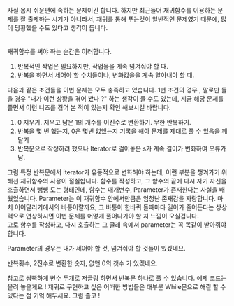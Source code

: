 사실 몹시 쉬운편에 속하는 문제이긴 합니다.
하지만 최근들어 재귀함수를 이용하는 문제를 잘 출제하는 시기가 아니라서, 재귀를 통해 푸는것이 일반적인 문제였기 때문에, 
많이 당황했을 수도 있다고 생각이 듭니다. <br><br><br>
재귀함수를 써야 하는 순간은 이러합니다.
<br>
1. 반복적인 작업은 필요하지만, 작업물을 계속 넘겨줘야 할 때.
2. 반복을 하면서 세어야 할 수치들이나, 변화값을을 계속 알아내야 할 때.

다음과 같은 조건들을 이번 문제는 모두 충족하고 있습니다.
1번 조건의 경우 , 말로만 들을 경우 "내가 이런 상황을 겪어 봤나 ?" 하는 생각이 들 수도 있는데, 지금 해당 문제를 풀면서 이런 니즈를 겪어
본 적이 있는지 확인 해보시길 바랍니다.

1. 0 지우기. 지우고 남은 1의 개수를 이진수로 변환하기. 무한 반복하기.
2. 반복을 몇 번 했는지, 0은 몇번 없앴는지 기록을 해야 문제를 제대로 풀 수 있음을 깨달기
3. 반복문으로 작성하려 했으나 Iterator로 걸어놓은 s가 계속 길이가 변화하여 오류가 남.

그럼 특정 반복문에서 Iterator가 유동적으로 변화해야 하는데, 이런 부분을 챙겨가기 위해선 재귀함수의 사용이 절실합니다.
함수를 작성하고, 그 함수의 끝에 다시 자기 자신을 호출하면서 뺑뻉 도는 형태인데, 함수는 매개변수, Parameter가 
존재한다는 사실을 배웠었습니다. Parameter는 이 재귀함수 안에서만큼은 엄청난 존재감을 자랑합니다.
마치 이어달리기에서의 바통이랄까요, 그 바통이 한바퀴 돌때마다 길이가 줄어든다는 상상력으로 연상하시면 이번 문제를 어떻게 
풀어나가야 할 지 느낌이 오실겁니다.<br>
고로 함수를 작성하고, 다시 호출하는 그 굴래 속에서 parameter는 꼭 똑같이 받아줘야 합니다.

Parameter의 경우는 내가 세어야 할 것, 넘겨줘야 할 것들이 있겠네요.


반복횟수, 2진수로 변환한 숫자, 없앤 0의 갯수 가 있겠네요.

참고로 쌈빡하게 변수 두개로 저글링 하면서 반복문 하나로 풀 수 있습니다. 예제 코드는 올려 놓을게요 !
재귀로 구현하고 싶은 어떠한 방법들은 대부분 While문으로 해결 할 수 있다는 점 기억 해두세요.
그럼 즐코 !



